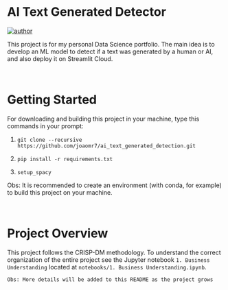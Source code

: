 # AI Text Generated Detector

[![author](https://img.shields.io/badge/author-joaomr7-red.svg)](https://github.com/joaomr7)

This project is for my personal Data Science portfolio. The main idea is to develop an ML model to detect if a text was generated by a human or AI, and also deploy it on Streamlit Cloud.

<br>

# Getting Started

For downloading and building  this project in your machine, type this commands in your prompt:

1. `git clone --recursive https://github.com/joaomr7/ai_text_generated_detection.git`

2. `pip install -r requirements.txt`

3. `setup_spacy`

Obs: It is recommended to create an environment (with conda, for example) to build this project on your machine.

<br>

# Project Overview

This project follows the CRISP-DM methodology. To understand the correct organization of the entire project see the Jupyter notebook `1. Business Understanding` located at `notebooks/1. Business Understanding.ipynb`.

`Obs: More details will be added to this README as the project grows`